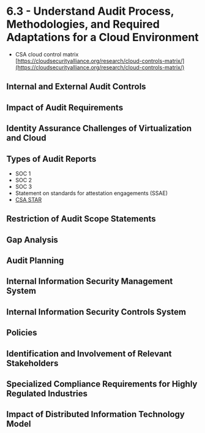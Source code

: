 # 6.3 - Understand Audit Process, Methodologies, and Required Adaptations for a Cloud Environment

- CSA cloud control matrix [https://cloudsecurityalliance.org/research/cloud-controls-matrix/](https://cloudsecurityalliance.org/research/cloud-controls-matrix/)

## Internal and External Audit Controls

## Impact of Audit Requirements

## Identity Assurance Challenges of Virtualization and Cloud

## Types of Audit Reports
- SOC 1
- SOC 2
- SOC 3
- Statement on standards for attestation engagements (SSAE)
- [CSA STAR](../../Standards/CSA_STAR.md)

## Restriction of Audit Scope Statements

## Gap Analysis

## Audit Planning

## Internal Information Security Management System

## Internal Information Security Controls System

## Policies

## Identification and Involvement of Relevant Stakeholders

## Specialized Compliance Requirements for Highly Regulated Industries

## Impact of Distributed Information Technology Model

